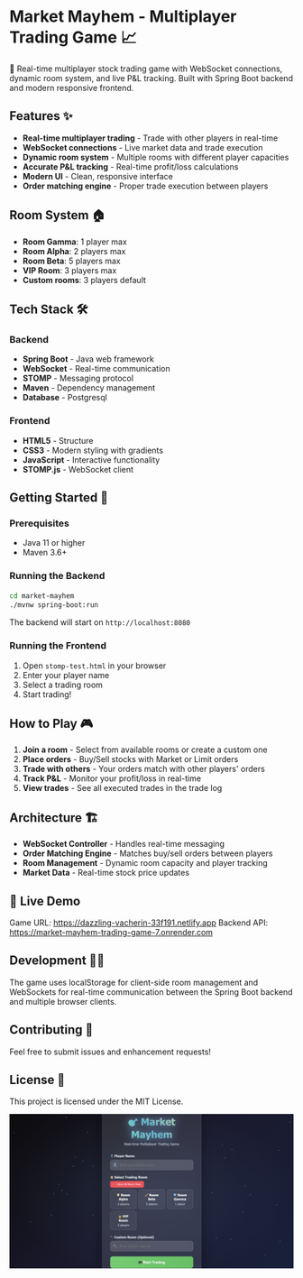 # Market Mayhem - Multiplayer Trading Game 📈

🚀 Real-time multiplayer stock trading game with WebSocket connections, dynamic room system, and live P&L tracking. Built with Spring Boot backend and modern responsive frontend.

## Features ✨

- **Real-time multiplayer trading** - Trade with other players in real-time
- **WebSocket connections** - Live market data and trade execution
- **Dynamic room system** - Multiple rooms with different player capacities
- **Accurate P&L tracking** - Real-time profit/loss calculations
- **Modern UI** - Clean, responsive interface
- **Order matching engine** - Proper trade execution between players

## Room System 🏠

- **Room Gamma**: 1 player max
- **Room Alpha**: 2 players max  
- **Room Beta**: 5 players max
- **VIP Room**: 3 players max
- **Custom rooms**: 3 players default

## Tech Stack 🛠️

### Backend
- **Spring Boot** - Java web framework
- **WebSocket** - Real-time communication
- **STOMP** - Messaging protocol
- **Maven** - Dependency management
- **Database** - Postgresql

### Frontend
- **HTML5** - Structure
- **CSS3** - Modern styling with gradients
- **JavaScript** - Interactive functionality
- **STOMP.js** - WebSocket client

## Getting Started 🚀

### Prerequisites
- Java 11 or higher
- Maven 3.6+

### Running the Backend
```bash
cd market-mayhem
./mvnw spring-boot:run
```

The backend will start on `http://localhost:8080`

### Running the Frontend
1. Open `stomp-test.html` in your browser
2. Enter your player name
3. Select a trading room
4. Start trading!

## How to Play 🎮

1. **Join a room** - Select from available rooms or create a custom one
2. **Place orders** - Buy/Sell stocks with Market or Limit orders
3. **Trade with others** - Your orders match with other players' orders
4. **Track P&L** - Monitor your profit/loss in real-time
5. **View trades** - See all executed trades in the trade log

## Architecture 🏗️

- **WebSocket Controller** - Handles real-time messaging
- **Order Matching Engine** - Matches buy/sell orders between players
- **Room Management** - Dynamic room capacity and player tracking
- **Market Data** - Real-time stock price updates


## 🔗 Live Demo
Game URL: https://dazzling-vacherin-33f191.netlify.app
Backend API: https://market-mayhem-trading-game-7.onrender.com

## Development 👨‍💻

The game uses localStorage for client-side room management and WebSockets for real-time communication between the Spring Boot backend and multiple browser clients.

## Contributing 🤝

Feel free to submit issues and enhancement requests!

## License 📄

This project is licensed under the MIT License.

![image alt](https://github.com/devansh054/Market-mayhem-trading-game/blob/b8e0b0216de54c5f7ca82ddcfee59b173aca7166/APP_UI.jpeg)

